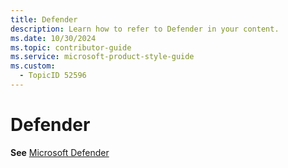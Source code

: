 ```yaml
---
title: Defender
description: Learn how to refer to Defender in your content.
ms.date: 10/30/2024
ms.topic: contributor-guide
ms.service: microsoft-product-style-guide
ms.custom:
  - TopicID 52596
---
```



# Defender

**See** [Microsoft Defender](~\a_z_names_terms\m\microsoft-defender\microsoft-defender.md)  
